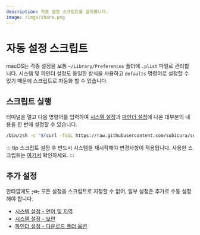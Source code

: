 ```yaml
---
description: 자동 설정 스크립트를 알아봅니다.
image: /imgs/share.png
---
```


# 자동 설정 스크립트

macOS는 각종 설정을 보통 `~/Library/Preferences` 폴더에 `.plist` 파일로 관리합니다. 시스템 및 파인더 설정도 동일한 방식을 사용하고 `defaults` 명령어로 설정할 수 있기 때문에 스크립트로 자동화 할 수 있습니다.

## 스크립트 실행

터미널을 열고 다음 명령어를 입력하여 [시스템 설정](./hello)과 [파인더 설정](./finder)에 나온 대부분의 내용을 한 번에 설정할 수 있습니다.

```sh
/bin/zsh -c "$(curl -fsSL https://raw.githubusercontent.com/subicura/settings/main/macos/system_setting.zsh)"
```

<asciinema id="setting_script" title="setting script" src="/mac/asciinema/setting-script.cast" />

::: tip
스크립트 설정 후 반드시 시스템을 재시작해야 변경사항이 적용됩니다. 사용한 스크립트는 [여기서](https://github.com/subicura/settings/blob/main/macos/system_setting.zsh) 확인하세요.
:::

## 추가 설정

안타깝게도 ~~;ㅁ;~~ 모든 설정을 스크립트로 지정할 수 없어, 일부 설정은 추가로 수동 설정해야 합니다.

- [시스템 설정 - 언어 및 지역](./#언어-및-지역-language-region)
- [시스템 설정 - 보안](./#보안-security-policy)
- [파인더 설정 - 다운로드 폴더 옵션](./finder.html#다운로드-폴더-옵션)
